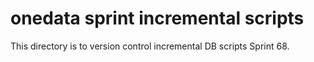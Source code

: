 # onedata sprint incremental scripts
This directory is to version control incremental DB scripts Sprint 68.
